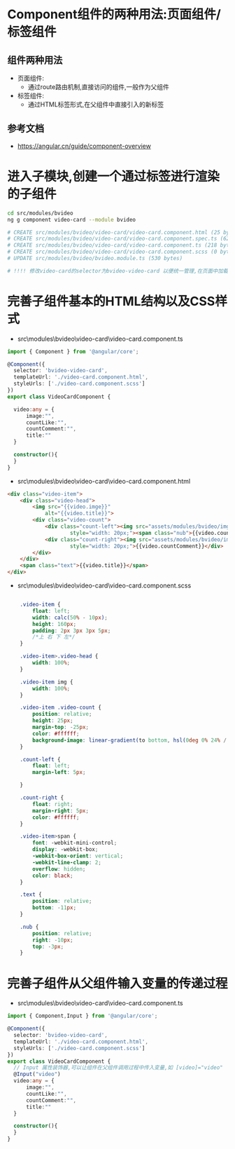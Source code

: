 # Component组件的两种用法:页面组件/标签组件

## 组件两种用法
- 页面组件:
    - 通过route路由机制,直接访问的组件,一般作为父组件
- 标签组件:
    - 通过HTML标签形式,在父组件中直接引入的新标签

## 参考文档
- https://angular.cn/guide/component-overview

# 进入子模块,创建一个通过标签进行渲染的子组件

``` sh
cd src/modules/bvideo
ng g component video-card --module bvideo

# CREATE src/modules/bvideo/video-card/video-card.component.html (25 bytes)
# CREATE src/modules/bvideo/video-card/video-card.component.spec.ts (621 bytes)
# CREATE src/modules/bvideo/video-card/video-card.component.ts (218 bytes)
# CREATE src/modules/bvideo/video-card/video-card.component.scss (0 bytes)
# UPDATE src/modules/bvideo/bvideo.module.ts (530 bytes)

# !!!! 修改video-card的selector为bvideo-video-card 以便统一管理,在页面中加载
```

# 完善子组件基本的HTML结构以及CSS样式

- src\modules\bvideo\video-card\video-card.component.ts
``` ts
import { Component } from '@angular/core';

@Component({
  selector: 'bvideo-video-card',
  templateUrl: './video-card.component.html',
  styleUrls: ['./video-card.component.scss']
})
export class VideoCardComponent {

  video:any = {
      image:"",
      countLike:"",
      countComment:"",
      title:""
  }

  constructor(){
  }
}
```

- src\modules\bvideo\video-card\video-card.component.html

``` html
<div class="video-item">
    <div class="video-head">
        <img src="{{video.imge}}"
            alt="{{video.title}}">
        <div class="video-count">
            <div class="count-left"><img src="assets/modules/bvideo/img/24gl-playSquare (1).png" alt=""
                    style="width: 20px;"><span class="nub">{{video.countLike}}</span></div>
            <div class="count-right"><img src="assets/modules/bvideo/img/弹幕.png" style="width: 20px;" alt=""
                    style="width: 20px;">{{video.countComment}}</div>
        </div>
    </div>
    <span class="text">{{video.title}}</span>
</div>
```

- src\modules\bvideo\video-card\video-card.component.scss
``` scss

    .video-item {
        float: left;
        width: calc(50% - 10px);
        height: 160px;
        padding: 2px 3px 3px 5px;
        /*上 右 下 左*/
    }

    .video-item>.video-head {
        width: 100%;
    }

    .video-item img {
        width: 100%;
    }

    .video-item .video-count {
        position: relative;
        height: 25px;
        margin-top: -25px;
        color: #ffffff;
        background-image: linear-gradient(to bottom, hsl(0deg 0% 24% / 0%), rgb(0 0 0));
    }

    .count-left {
        float: left;
        margin-left: 5px;

    }

    .count-right {
        float: right;
        margin-right: 5px;
        color: #ffffff;
    }

    .video-item>span {
        font: -webkit-mini-control;
        display: -webkit-box;
        -webkit-box-orient: vertical;
        -webkit-line-clamp: 2;
        overflow: hidden;
        color: black;
    }

    .text {
        position: relative;
        bottom: -11px;
    }

    .nub {
        position: relative;
        right: -10px;
        top: -3px;
    }

```

# 完善子组件从父组件输入变量的传递过程

- src\modules\bvideo\video-card\video-card.component.ts

``` ts
import { Component,Input } from '@angular/core';

@Component({
  selector: 'bvideo-video-card',
  templateUrl: './video-card.component.html',
  styleUrls: ['./video-card.component.scss']
})
export class VideoCardComponent {
  // Input 属性装饰器,可以让组件在父组件调用过程中传入变量,如 [video]="video"
  @Input("video")
  video:any = {
      image:"",
      countLike:"",
      countComment:"",
      title:""
  }

  constructor(){
  }
}

```
